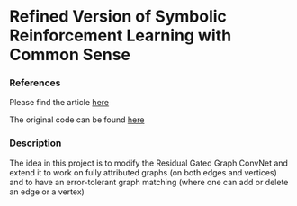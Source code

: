 # Refined Version of Symbolic Reinforcement Learning with Common Sense



### References
Please find the article [here](https://arxiv.org/abs/1804.08597)

The original code can be found [here]()


### Description
The idea in this project is to modify the Residual Gated Graph ConvNet and extend it to work on fully attributed graphs (on both edges and vertices) and to have an error-tolerant graph matching (where one can add or delete an edge or a vertex)


